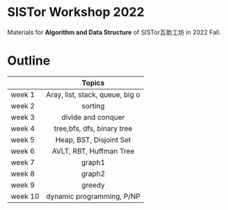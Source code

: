 # SISTor Workshop 2022
Materials for **Algorithm and Data Structure** of SISTor互助工坊 in 2022 Fall.

# Outline
|        |             Topics              |
| ------ | :-----------------------------: |
| week 1 | Aray, list, stack, queue, big o |
| week 2 |             sorting             |
| week 3 |       divide and conquer        |
| week 4 |   tree,bfs, dfs, binary tree    |
| week 5 |     Heap, BST, Disjoint Set     |
| week 6 |    AVLT, RBT, Huffman Tree      |
| week 7 |              graph1             |
| week 8 |              graph2             |
| week 9 |              greedy             |
| week 10|     dynamic programming, P/NP   |
